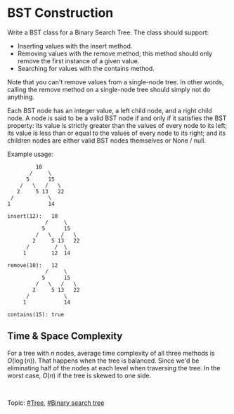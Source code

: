 # BST Construction
Write a BST class for a Binary Search Tree. The class should support:

* Inserting values with the insert method.
* Removing values with the remove method; this method should only remove the first instance
  of a given value.
* Searching for values with the contains method.

Note that you can't remove values from a single-node tree. In other words, calling the remove
method on a single-node tree should simply not do anything.

Each BST node has an integer value, a left child node, and a right child node. A node is said
to be a valid BST node if and only if it satisfies the BST property: its value is strictly greater
than the values of every node to its left; its value is less than or equal to the values of every
node to its right; and its children nodes are either valid BST nodes themselves or None / null.

Example usage:
```
         10
       /     \
      5      15
    /   \   /   \
   2     5 13   22
 /           \
1            14

insert(12):   10
            /     \
           5      15
         /   \   /   \
        2     5 13   22
      /        /  \
     1        12  14

remove(10):   12
            /     \
           5      15
         /   \   /   \
        2     5 13   22
      /           \
     1            14

contains(15): true
```

## Time & Space Complexity
For a tree with $n$ nodes, average time complexity of all three methods is $O(\log(n))$. That
happens when the tree is balanced. Since we'd be eliminating half of the nodes at each level when
traversing the tree. In the worst case, $O(n)$ if the tree is skewed to one side.

</br>

Topic: [#Tree](), [#Binary search tree]()